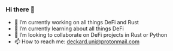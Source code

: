 ### Hi there 👋

- 🔭 I’m currently working on all things DeFi and Rust
- 🌱 I’m currently learning about all things DeFi
- 👯 I’m looking to collaborate on DeFi projects in Rust or Python
- 📫 How to reach me: deckard.uni@protonmail.com
